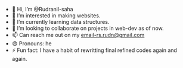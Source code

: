 - 👋 Hi, I’m @Rudranil-saha
- 👀 I’m interested in making websites.
- 🌱 I’m currently learning data structures.
- 💞️ I’m looking to collaborate on projects in web-dev as of  now.
- 📫 Can reach me out on my email-rs.rudn@gmail.com
- 😄 Pronouns: he
- ⚡ Fun fact: I have a habit of rewritting final refined codes again and again.

<!---
Rudranil-saha/Rudranil-saha is a ✨ special ✨ repository because its `README.md` (this file) appears on your GitHub profile.
You can click the Preview link to take a look at your changes.
--->
